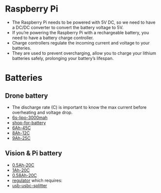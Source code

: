 # Raspberry Pi
* The Raspberry Pi needs to be powered with 5V DC, so we need to have a DC/DC converter to convert the battery voltage to 5V.
* If you’re powering the Raspberry Pi with a rechargeable battery, you need to have a battery charge controller.
* Charge controllers regulate the incoming current and voltage to your batteries.
* They are used to prevent overcharging, allow you to charge your lithium batteries safely, prolonging your battery’s lifespan.

# Batteries
## Drone battery
* The discharge rate (C) is important to know the max current before overheating and voltage drop.
* [6s-lipo-3000mah](https://rc-innovations.es/shop/lipo-6s-22-2v-3000mah-60c-b-60c-3000-6s1p-gens-ace?category=356&attrib=&attrib=22-188&attrib=#attr=2817,1936,2891)
* [shop-for-battery](https://rc-innovations.es/shop/category/LiPo-batteries-6s-22-2V-high-quality?category=356&search=&attrib=&attrib=)
* [6Ah-45C](https://rc-innovations.es/gens-ace-6s-22-2v-6000mah-45c-ec5-connector-lipo-battery?category=356&attrib=&attrib=22-112&attrib=) 
* [8Ah-12C](https://hobbyking.com/de_de/turnigy-high-capacity-battery-8000mah-6s-12c-drone-lipo-pack-xt90.html?___store=de_de)
* [9Ah-25C](https://rc-innovations.es/lipo-gens-ace-tattu-6s-9000mah-25c-22-2v?category=356&attrib=&attrib=22-85&attrib=)

## Vision & Pi battery
* [0.5Ah-20C](https://www.amazon.com/ECHOBBY-Battery-Airplane-Helicopter-Quadcopter/dp/B0C4YQ4LGN/ref=sr_1_44?keywords=2s+lipo&qid=1693419224&sr=8-44)
* [1Ah-20C](https://www.amazon.com/1000mAh-Battery-Airplane-Helicopter-Racing/dp/B09WLKVLVJ/ref=sr_1_41?keywords=2s%2Blipo&qid=1693419224&sr=8-41&th=1)
* [0.58Ah-20C](https://www.amazon.com/ECHOBBY-580mAh-Battery-PH2-0-3P-Quadcopter/dp/B0BN92JD73/ref=sr_1_40?keywords=2s+lipo&qid=1693419224&sr=8-40)
* [regulator](https://de.aliexpress.com/item/4000084079149.html) which requires:
* [usb-usbc-splitter](https://www.amazon.de/USB-Ladekabel-kompatibel-Ger%C3%A4ten-Anschluss-Aluminum/dp/B08TC6FL5P/ref=asc_df_B08TC6FL5P/?tag=googshopde-21&linkCode=df0&hvadid=579697733960&hvpos=&hvnetw=g&hvrand=2443475206344119059&hvpone=&hvptwo=&hvqmt=&hvdev=m&hvdvcmdl=&hvlocint=&hvlocphy=1000900&hvtargid=pla-1627129928385&psc=1&th=1&psc=1)